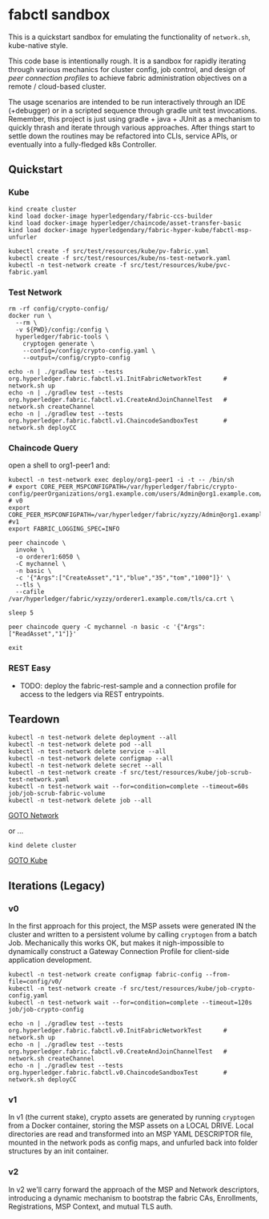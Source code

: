 # fabctl sandbox 

This is a quickstart sandbox for emulating the functionality of `network.sh`, kube-native style.

This code base is intentionally rough.  It is a sandbox for rapidly iterating through various mechanics 
for cluster config, job control, and design of _peer connection profiles_ to achieve fabric administration 
objectives on a remote / cloud-based cluster.

The usage scenarios are intended to be run interactively through an IDE (+debugger) or in a scripted sequence
through gradle unit test invocations.  Remember, this project is just using gradle + java + JUnit as a 
mechanism to quickly thrash and iterate through various approaches.  After things start to settle down the 
routines may be refactored into CLIs, service APIs, or eventually into a fully-fledged k8s Controller. 


## Quickstart 

### Kube

```shell
kind create cluster
kind load docker-image hyperledgendary/fabric-ccs-builder
kind load docker-image hyperledger/chaincode/asset-transfer-basic
kind load docker-image hyperledgendary/fabric-hyper-kube/fabctl-msp-unfurler
```

```shell
kubectl create -f src/test/resources/kube/pv-fabric.yaml
kubectl create -f src/test/resources/kube/ns-test-network.yaml
kubectl -n test-network create -f src/test/resources/kube/pvc-fabric.yaml
```

### Test Network

```shell
rm -rf config/crypto-config/
docker run \
  --rm \
  -v ${PWD}/config:/config \
  hyperledger/fabric-tools \
    cryptogen generate \
    --config=/config/crypto-config.yaml \
    --output=/config/crypto-config 
```

```shell
echo -n | ./gradlew test --tests org.hyperledger.fabric.fabctl.v1.InitFabricNetworkTest      # network.sh up 
echo -n | ./gradlew test --tests org.hyperledger.fabric.fabctl.v1.CreateAndJoinChannelTest   # network.sh createChannel
echo -n | ./gradlew test --tests org.hyperledger.fabric.fabctl.v1.ChaincodeSandboxTest       # network.sh deployCC 
```

### Chaincode Query 

open a shell to org1-peer1 and:
```shell
kubectl -n test-network exec deploy/org1-peer1 -i -t -- /bin/sh
# export CORE_PEER_MSPCONFIGPATH=/var/hyperledger/fabric/crypto-config/peerOrganizations/org1.example.com/users/Admin@org1.example.com/msp  # v0
export CORE_PEER_MSPCONFIGPATH=/var/hyperledger/fabric/xyzzy/Admin@org1.example.com/msp  #v1 
export FABRIC_LOGGING_SPEC=INFO

peer chaincode \
  invoke \
  -o orderer1:6050 \
  -C mychannel \
  -n basic \
  -c '{"Args":["CreateAsset","1","blue","35","tom","1000"]}' \
  --tls \
  --cafile /var/hyperledger/fabric/xyzzy/orderer1.example.com/tls/ca.crt \

sleep 5

peer chaincode query -C mychannel -n basic -c '{"Args":["ReadAsset","1"]}'

exit
```

### REST Easy 

- TODO: deploy the fabric-rest-sample and a connection profile for access to the ledgers via REST entrypoints.


## Teardown 

```shell
kubectl -n test-network delete deployment --all 
kubectl -n test-network delete pod --all
kubectl -n test-network delete service --all
kubectl -n test-network delete configmap --all 
kubectl -n test-network delete secret --all 
kubectl -n test-network create -f src/test/resources/kube/job-scrub-test-network.yaml
kubectl -n test-network wait --for=condition=complete --timeout=60s job/job-scrub-fabric-volume
kubectl -n test-network delete job --all
```
[GOTO Network](#test-network)

or ... 
```shell
kind delete cluster
```
[GOTO Kube](#kube)


## Iterations (Legacy)

### v0

In the first approach for this project, the MSP assets were generated IN the cluster and written to a persistent 
volume by calling `cryptogen` from a batch Job.  Mechanically this works OK, but makes it nigh-impossible to 
dynamically construct a Gateway Connection Profile for client-side application development. 

```shell
kubectl -n test-network create configmap fabric-config --from-file=config/v0/
kubectl -n test-network create -f src/test/resources/kube/job-crypto-config.yaml
kubectl -n test-network wait --for=condition=complete --timeout=120s job/job-crypto-config

echo -n | ./gradlew test --tests org.hyperledger.fabric.fabctl.v0.InitFabricNetworkTest      # network.sh up 
echo -n | ./gradlew test --tests org.hyperledger.fabric.fabctl.v0.CreateAndJoinChannelTest   # network.sh createChannel
echo -n | ./gradlew test --tests org.hyperledger.fabric.fabctl.v0.ChaincodeSandboxTest       # network.sh deployCC 
```

### v1

In v1 (the current stake), crypto assets are generated by running `cryptogen` from a Docker container, storing the 
MSP assets on a LOCAL DRIVE.  Local directories are read and transformed into an MSP YAML DESCRIPTOR file, mounted 
in the network pods as config maps, and unfurled back into folder structures by an init container. 


### v2

In v2 we'll carry forward the approach of the MSP and Network descriptors, introducing a dynamic mechanism to 
bootstrap the fabric CAs, Enrollments, Registrations, MSP Context, and mutual TLS auth. 

